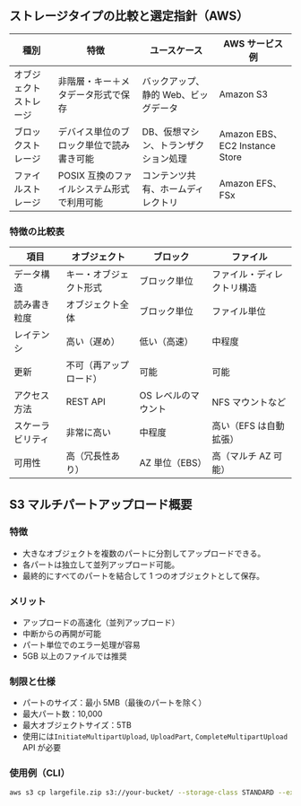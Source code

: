 ## ストレージタイプの比較と選定指針（AWS）

| 種別                   | 特徴                                       | ユースケース                         | AWS サービス例                 |
| ---------------------- | ------------------------------------------ | ------------------------------------ | ------------------------------ |
| オブジェクトストレージ | 非階層・キー＋メタデータ形式で保存         | バックアップ、静的 Web、ビッグデータ | Amazon S3                      |
| ブロックストレージ     | デバイス単位のブロック単位で読み書き可能   | DB、仮想マシン、トランザクション処理 | Amazon EBS、EC2 Instance Store |
| ファイルストレージ     | POSIX 互換のファイルシステム形式で利用可能 | コンテンツ共有、ホームディレクトリ   | Amazon EFS、FSx                |

### 特徴の比較表

| 項目             | オブジェクト           | ブロック            | ファイル                   |
| ---------------- | ---------------------- | ------------------- | -------------------------- |
| データ構造       | キー・オブジェクト形式 | ブロック単位        | ファイル・ディレクトリ構造 |
| 読み書き粒度     | オブジェクト全体       | ブロック単位        | ファイル単位               |
| レイテンシ       | 高い（遅め）           | 低い（高速）        | 中程度                     |
| 更新             | 不可（再アップロード） | 可能                | 可能                       |
| アクセス方法     | REST API               | OS レベルのマウント | NFS マウントなど           |
| スケーラビリティ | 非常に高い             | 中程度              | 高い（EFS は自動拡張）     |
| 可用性           | 高（冗長性あり）       | AZ 単位（EBS）      | 高（マルチ AZ 可能）       |

## S3 マルチパートアップロード概要

### 特徴

- 大きなオブジェクトを複数のパートに分割してアップロードできる。
- 各パートは独立して並列アップロード可能。
- 最終的にすべてのパートを結合して 1 つのオブジェクトとして保存。

### メリット

- アップロードの高速化（並列アップロード）
- 中断からの再開が可能
- パート単位でのエラー処理が容易
- 5GB 以上のファイルでは推奨

### 制限と仕様

- パートのサイズ：最小 5MB（最後のパートを除く）
- 最大パート数：10,000
- 最大オブジェクトサイズ：5TB
- 使用には`InitiateMultipartUpload`, `UploadPart`, `CompleteMultipartUpload` API が必要

### 使用例（CLI）

```sh
aws s3 cp largefile.zip s3://your-bucket/ --storage-class STANDARD --expected-size 15000000000
```
